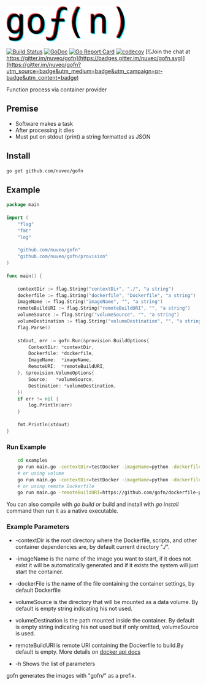 ![gofn](docs/assets/logo.png)

[![Build Status](https://travis-ci.org/nuveo/gofn.svg?branch=master)](https://travis-ci.org/nuveo/gofn)
[![GoDoc](https://godoc.org/github.com/nuveo/gofn?status.png)](https://godoc.org/github.com/nuveo/gofn)
[![Go Report Card](https://goreportcard.com/badge/github.com/nuveo/gofn)](https://goreportcard.com/report/github.com/nuveo/gofn)
[![codecov](https://codecov.io/gh/nuveo/gofn/branch/master/graph/badge.svg)](https://codecov.io/gh/nuveo/gofn)
[![Join the chat at https://gitter.im/nuveo/gofn](https://badges.gitter.im/nuveo/gofn.svg)](https://gitter.im/nuveo/gofn?utm_source=badge&utm_medium=badge&utm_campaign=pr-badge&utm_content=badge)

Function process via container provider

## Premise

- Software makes a task
- After processing it dies
- Must put on stdout (print) a string formatted as JSON

## Install

```bash
go get github.com/nuveo/gofn
```

## Example

```go
package main

import (
	"flag"
	"fmt"
	"log"

	"github.com/nuveo/gofn"
	"github.com/nuveo/gofn/provision"
)

func main() {

	contextDir := flag.String("contextDir", "./", "a string")
	dockerfile := flag.String("dockerfile", "Dockerfile", "a string")
	imageName := flag.String("imageName", "", "a string")
	remoteBuildURI := flag.String("remoteBuildURI", "", "a string")
	volumeSource := flag.String("volumeSource", "", "a string")
	volumeDestination := flag.String("volumeDestination", "", "a string")
	flag.Parse()

	stdout, err := gofn.Run(&provision.BuildOptions{
		ContextDir: *contextDir,
		Dockerfile: *dockerfile,
		ImageName:  *imageName,
		RemoteURI:  *remoteBuildURI,
	}, &provision.VolumeOptions{
		Source:	  *volumeSource,
		Destination: *volumeDestination,
	})
	if err != nil {
		log.Println(err)
	}

	fmt.Println(stdout)
}

```

### Run Example

```bash
	cd examples
	go run main.go -contextDir=testDocker -imageName=python -dockerfile=Dockerfile
	# or using volume
	go run main.go -contextDir=testDocker -imageName=python -dockerfile=Dockerfile -volumeSource=/tmp -volumeDestination=/tmp
	# or using remote Dockerfile
	go run main.go -remoteBuildURI=https://github.com/gofn/dockerfile-python-example.git -imageName="pythonexample"
```

You can also compile with _go build_ or build and install with _go install_ command then run it as a native executable.

### Example Parameters

- -contextDir is the root directory where the Dockerfile, scripts, and other container dependencies are, by default current directory "./".

- -imageName is the name of the image you want to start, if it does not exist it will be automatically generated and if it exists the system will just start the container.

- -dockerFile is the name of the file containing the container settings, by default Dockerfile

- volumeSource is the directory that will be mounted as a data volume. By default is empty string indicating his not used.

- volumeDestination is the path mounted inside the container. By default is empty string indicating his  not used but if only omitted, volumeSource is used.

- remoteBuildURI is remote URI containing the Dockerfile to build.By default is empty.
More details on [docker api docs](https://docs.docker.com/engine/reference/commandline/build/#/git-repositories)

- -h Shows the list of parameters

gofn generates the images with "gofn/" as a prefix.
